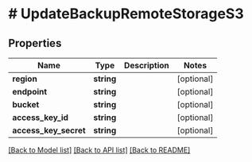 # # UpdateBackupRemoteStorageS3

## Properties

Name | Type | Description | Notes
------------ | ------------- | ------------- | -------------
**region** | **string** |  | [optional]
**endpoint** | **string** |  | [optional]
**bucket** | **string** |  | [optional]
**access_key_id** | **string** |  | [optional]
**access_key_secret** | **string** |  | [optional]

[[Back to Model list]](../../README.md#models) [[Back to API list]](../../README.md#endpoints) [[Back to README]](../../README.md)
